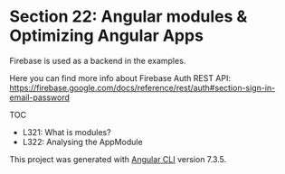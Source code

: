 # Section 22: Angular modules & Optimizing Angular Apps

Firebase is used as a backend in the examples.

Here you can find more info about Firebase Auth REST API: 
https://firebase.google.com/docs/reference/rest/auth#section-sign-in-email-password

TOC

* L321: What is modules?
* L322: Analysing the AppModule



This project was generated with [Angular CLI](https://github.com/angular/angular-cli) version 7.3.5.

